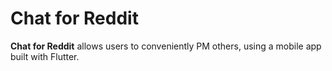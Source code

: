 # Chat for Reddit

**Chat for Reddit** allows users to conveniently PM others, using a mobile app built with Flutter.
